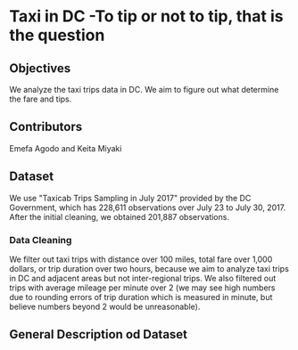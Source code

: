 # Taxi in DC -To tip or not to tip, that is the question

## Objectives
We analyze the taxi trips data in DC. We aim to figure out what determine the fare and tips. 

## Contributors
Emefa Agodo and Keita Miyaki

## Dataset
We use "Taxicab Trips Sampling in July 2017" provided by the DC Government, which has 228,611 observations over July 23 to July 30, 2017. After the initial cleaning, we obtained 201,887 observations.

### Data Cleaning
We filter out taxi trips with distance over 100 miles, total fare over 1,000 dollars, or trip duration over two hours, because we aim to analyze taxi trips in DC and adjacent areas but not inter-regional trips. We also filtered out trips with average mileage per minute over 2 (we may see high numbers due to rounding errors of trip duration which is measured in minute, but believe numbers beyond 2 would be unreasonable).

## General Description od Dataset
